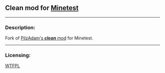 ## Clean mod for [Minetest][]


---
### **Description:**

Fork of [PilzAdam's ***clean*** mod][f.pilzadam] for Minetest.


---
### **Licensing:**

[WTFPL](LICENSE.txt)


[Minetest]: http://www.minetest.net/

[f.pilzadam]: https://forum.minetest.net/viewtopic.php?t=2777
